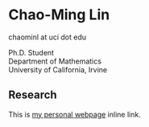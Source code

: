 # Chao-Ming Lin


chaominl at uci dot edu

Ph.D. Student  
Department of Mathematics  
University of California, Irvine  


## Research
This is [my personal webpage](https://chaominl.github.io/?fbclid=IwAR2HXK7AFwxArNkegL-stPIsVUuwpdr5M4w8gjW4kzNQ92h5yvHdiR4Tcg4) inline link.
